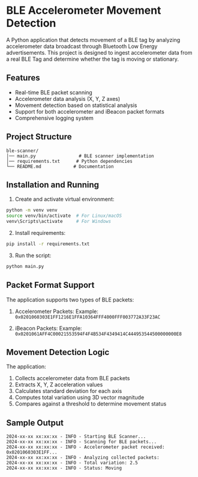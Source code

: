 # BLE Accelerometer Movement Detection

A Python application that detects movement of a BLE tag by analyzing accelerometer data broadcast through Bluetooth Low Energy advertisements. This project is designed to ingest accelerometer data from a real BLE Tag and determine whether the tag is moving or stationary.

## Features

- Real-time BLE packet scanning
- Accelerometer data analysis (X, Y, Z axes)
- Movement detection based on statistical analysis
- Support for both accelerometer and iBeacon packet formats
- Comprehensive logging system

## Project Structure

```
ble-scanner/
│── main.py                # BLE scanner implementation
│── requirements.txt      # Python dependencies
└── README.md            # Documentation
```

## Installation and Running

1. Create and activate virtual environment:
```bash
python -m venv venv
source venv/bin/activate  # For Linux/macOS
venv\Scripts\activate     # For Windows
```

2. Install requirements:
```bash
pip install -r requirements.txt
```

3. Run the script:
```bash
python main.py
```

## Packet Format Support

The application supports two types of BLE packets:

1. Accelerometer Packets:
Example: `0x0201060303E1FF1216E1FFA10364FFF4000FFF003772A33F23AC`

2. iBeacon Packets:
Example: `0x0201061AFF4C00021553594F4F4B534F4349414C444953544500000000E8`

## Movement Detection Logic

The application:
1. Collects accelerometer data from BLE packets
2. Extracts X, Y, Z acceleration values
3. Calculates standard deviation for each axis
4. Computes total variation using 3D vector magnitude
5. Compares against a threshold to determine movement status

## Sample Output

```
2024-xx-xx xx:xx:xx - INFO - Starting BLE Scanner...
2024-xx-xx xx:xx:xx - INFO - Scanning for BLE packets...
2024-xx-xx xx:xx:xx - INFO - Accelerometer packet received: 0x0201060303E1FF...
2024-xx-xx xx:xx:xx - INFO - Analyzing collected packets:
2024-xx-xx xx:xx:xx - INFO - Total variation: 2.5
2024-xx-xx xx:xx:xx - INFO - Status: Moving
```

